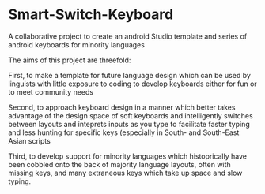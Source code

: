 # Smart-Switch-Keyboard
A collaborative project to create an android Studio template and series of android keyboards for minority languages

The aims of this project are threefold:

First, to make a template for future language design which can be used by linguists with little exposure to coding to develop keyboards either for fun or to meet community needs

Second, to approach keyboard design in a manner which better takes advantage of the design space of soft keyboards and intelligently switches between layouts and inteprets inputs as you type to facilitate faster typing and less hunting for specific keys (especially in South- and South-East Asian scripts

Third, to develop support for minority languages which histoprically have been cobbled onto the back of majority language layouts, often with missing keys, and many extraneous keys which take up space and slow typing.
